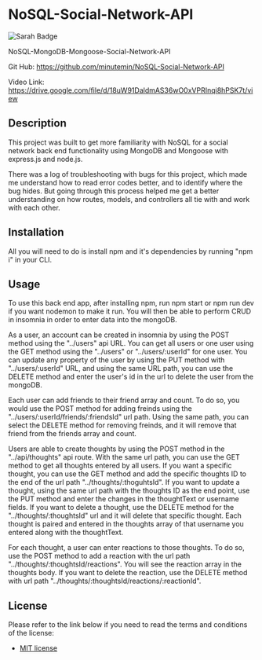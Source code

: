 # NoSQL-Social-Network-API
![Sarah Badge](https://img.shields.io/badge/license-MIT-blue)

NoSQL-MongoDB-Mongoose-Social-Network-API

Git Hub: https://github.com/minutemin/NoSQL-Social-Network-API

Video Link: https://drive.google.com/file/d/18uW91DaldmAS36wO0xVPRInqi8hPSK7t/view

## Description

This project was built to get more familiarity with NoSQL for a social network back end functionality using MongoDB and Mongoose with express.js and node.js.  

There was a log of troubleshooting with bugs for this project, which made me understand how to read error codes better, and to identify where the bug hides. But going through this process helped me get a better understanding on how routes, models, and controllers all tie with and work with each other. 

## Installation

All you will need to do is install npm and it's dependencies by running "npm i" in your CLI. 

## Usage

To use this back end app, after installing npm, run npm start or npm run dev if you want nodemon to make it run. You will then be able to perform CRUD in insomnia in order to enter data into the mongoDB. 

As a user, an account can be created in insomnia by using the POST method using the "../users" api URL.  You can get all users or one user using the GET method using the "../users" or "../users/:userId" for one user.  You can update any property of the user by using the PUT method with "../users/:userId" URL, and using the same URL path, you can use the DELETE method and enter the user's id in the url to delete the user from the mongoDB. 

Each user can add friends to their friend array and count.  To do so, you would use the POST method for adding freinds using the "../users/:userId/friends/:friendsId" url path. Using the same path, you can select the DELETE method for removing freinds, and it will remove that friend from the friends array and count.  

Users are able to create thoughts by using the POST method in the "../api/thoughts" api route. With the same url path, you can use the GET method to get all thoughts entered by all users.  If you want a specific thought, you can use the GET method and add the specific thoughts ID to the end of the url path "../thoughts/:thoguhtsId".  If you want to update a thought, using the same url path with the thoughts ID as the end point, use the PUT method and enter the changes in the thoughtText or username fields.  If you want to delete a thought, use the DELETE method for the "../thoughts/:thoughtsId" url and it will delete that specific thought. Each thought is paired and entered in the thoughts array of that username you entered along with the thoughtText.

For each thought, a user can enter reactions to those thoughts.  To do so, use the POST method to add a reaction with the url path "../thoughts/:thoughtsId/reactions".  You will see the reaction array in the thoughts body.  If you want to delete the reaction, use the DELETE method with url path "../thoughts/:thoughtsId/reactions/:reactionId".  

## License

Please refer to the link below if you need to read the terms and conditions of the license:
* [MIT license](https://choosealicense.com/licenses/mit/)


